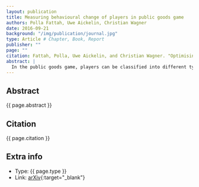 ```yaml
---
layout: publication
title: Measuring behavioural change of players in public goods game
authors: Polla Fattah, Uwe Aickelin, Christian Wagner
date: 2016-09-21
background: "/img/publication/journal.jpg"
type: Article # Chapter, Book, Report
publisher: ""
page: ""
citation: Fattah, Polla, Uwe Aickelin, and Christian Wagner. "Optimising rule-based classification in temporal data." arXiv preprint arXiv:1607.05913 (2016).
abstract: |
  In the public goods game, players can be classified into different types according to their participation in the game. It is an important issue for economists to be able to measure players’ strategy changes over time which can be considered as concept drift. In this study, we present a method for measuring changes in items’ cluster membership in temporal data. The method consists of three steps in the first step, the temporal data will be transformed into a discrete series of time points then each time point will be clustered separately. In the last step, the items’ membership in the clusters is compared with a reference of behaviour to determine the amount of behavioural change in each time point. Different external cluster validity indices and area under the curve are used to measure these changes. Instead of different cluster label comparison, we use these indices a new way to compare between clusters and reference points. In this study, three categories of reference of behaviours are used 1- first time point, 2- previous time pint and 3- the general overall behaviour of the items. For the public goods game, our results indicate that the players are changing over time but the change is smooth and relatively constant between any two time points.
---
```


## Abstract

{{ page.abstract }}

## Citation

{{ page.citation }}

## Extra info

- Type: {{ page.type }}
- Link: [arXiv](https://arxiv.org/abs/1607.05913){:target="\_blank"}
